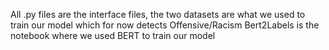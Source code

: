 All .py files are the interface files,
the two datasets are what we used to train our model which for now detects Offensive/Racism 
Bert2Labels is the notebook where we used BERT to train our model
